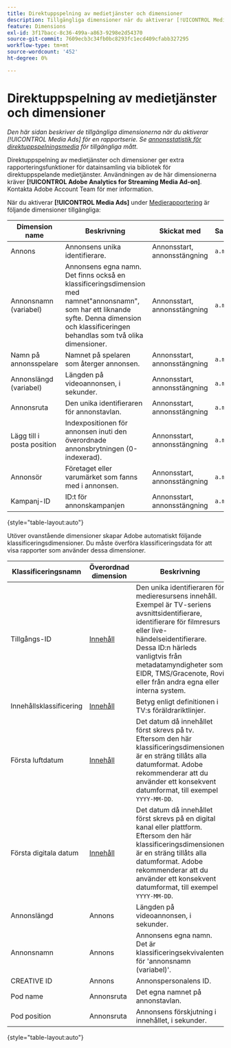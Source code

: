 ```yaml
---
title: Direktuppspelning av medietjänster och dimensioner
description: Tillgängliga dimensioner när du aktiverar [!UICONTROL Media Ads] för en rapportserie.
feature: Dimensions
exl-id: 3f17bacc-8c36-499a-a863-9298e2d54370
source-git-commit: 7609ecb3c34fb0bc8293fc1ecd409cfabb327295
workflow-type: tm+mt
source-wordcount: '452'
ht-degree: 0%

---
```


# Direktuppspelning av medietjänster och dimensioner

*Den här sidan beskriver de tillgängliga dimensionerna när du aktiverar [!UICONTROL Media Ads] för en rapportserie. Se [annonsstatistik för direktuppspelningsmedia](../metrics/sm-ads.md) för tillgängliga mått.*

Direktuppspelning av medietjänster och dimensioner ger extra rapporteringsfunktioner för datainsamling via bibliotek för direktuppspelande medietjänster. Användningen av de här dimensionerna kräver **[!UICONTROL Adobe Analytics for Streaming Media Ad-on]**. Kontakta Adobe Account Team för mer information.

När du aktiverar **[!UICONTROL Media Ads]** under [Medierapportering](/help/admin/admin/c-manage-report-suites/c-edit-report-suites/media-management.md) är följande dimensioner tillgängliga:

| Dimension name | Beskrivning | Skickat med | Sammanhangsdatavariabel |
| --- | --- | --- | --- |
| Annons | Annonsens unika identifierare. | Annonsstart, annonsstängning | `a.media.ad.name` |
| Annonsnamn (variabel) | Annonsens egna namn. Det finns också en klassificeringsdimension med namnet&quot;annonsnamn&quot;, som har ett liknande syfte. Denna dimension och klassificeringen behandlas som två olika dimensioner. | Annonsstart, annonsstängning | `a.media.ad.friendlyName` |
| Namn på annonsspelare | Namnet på spelaren som återger annonsen. | Annonsstart, annonsstängning | `a.media.ad.playerName` |
| Annonslängd (variabel) | Längden på videoannonsen, i sekunder. | Annonsstart, annonsstängning | `a.media.ad.length` |
| Annonsruta | Den unika identifieraren för annonstavlan. | Annonsstart, annonsstängning | `a.media.ad.pod` |
| Lägg till i posta position | Indexpositionen för annonsen inuti den överordnade annonsbrytningen (0-indexerad). | Annonsstart, annonsstängning | `a.media.ad.podPosition` |
| Annonsör | Företaget eller varumärket som fanns med i annonsen. | Annonsstart, annonsstängning | `a.media.ad.advertiser` |
| Kampanj-ID | ID:t för annonskampanjen | Annonsstart, annonsstängning | `a.media.ad.campaign` |

{style="table-layout:auto"}

Utöver ovanstående dimensioner skapar Adobe automatiskt följande klassificeringsdimensioner. Du måste överföra klassificeringsdata för att visa rapporter som använder dessa dimensioner.

| Klassificeringsnamn | Överordnad dimension | Beskrivning |
| --- | --- | --- |
| Tillgångs-ID | [Innehåll](sm-core.md) | Den unika identifieraren för medieresursens innehåll. Exempel är TV-seriens avsnittsidentifierare, identifierare för filmresurs eller live-händelseidentifierare. Dessa ID:n härleds vanligtvis från metadatamyndigheter som EIDR, TMS/Gracenote, Rovi eller från andra egna eller interna system. |
| Innehållsklassificering | [Innehåll](sm-core.md) | Betyg enligt definitionen i TV:s föräldrariktlinjer. |
| Första luftdatum | [Innehåll](sm-core.md) | Det datum då innehållet först skrevs på tv. Eftersom den här klassificeringsdimensionen är en sträng tillåts alla datumformat. Adobe rekommenderar att du använder ett konsekvent datumformat, till exempel `YYYY-MM-DD`. |
| Första digitala datum | [Innehåll](sm-core.md) | Det datum då innehållet först skrevs på en digital kanal eller plattform. Eftersom den här klassificeringsdimensionen är en sträng tillåts alla datumformat. Adobe rekommenderar att du använder ett konsekvent datumformat, till exempel `YYYY-MM-DD`. |
| Annonslängd | Annons | Längden på videoannonsen, i sekunder. |
| Annonsnamn | Annons | Annonsens egna namn. Det är klassificeringsekvivalenten för &#39;annonsnamn (variabel)&#39;. |
| CREATIVE ID | Annons | Annonspersonalens ID. |
| Pod name | Annonsruta | Det egna namnet på annonstavlan. |
| Pod position | Annonsruta | Annonsens förskjutning i innehållet, i sekunder. |

{style="table-layout:auto"}
